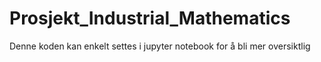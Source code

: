 # Prosjekt_Industrial_Mathematics  

Denne koden kan enkelt settes i jupyter notebook for å bli mer oversiktlig
